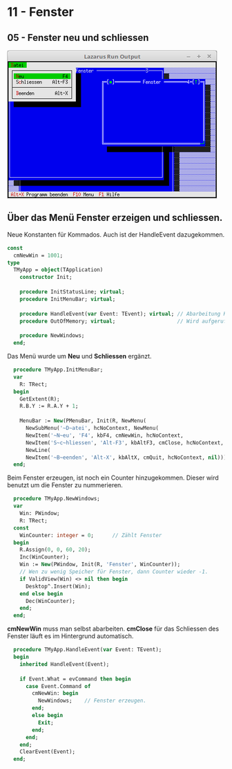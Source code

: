 # 11 - Fenster
## 05 - Fenster neu und schliessen

![image.png](image.png)

Über das Menü Fenster erzeigen und schliessen.
---
Neue Konstanten für Kommados.
Auch ist der HandleEvent dazugekommen.

```pascal
const
  cmNewWin = 1001;
type
  TMyApp = object(TApplication)
    constructor Init;

    procedure InitStatusLine; virtual;
    procedure InitMenuBar; virtual;

    procedure HandleEvent(var Event: TEvent); virtual; // Abarbeitung Kommandos
    procedure OutOfMemory; virtual;                    // Wird aufgerufen, wen Speicher überläuft.

    procedure NewWindows;
  end;
```

Das Menü wurde um <b>Neu</b> und <b>Schliessen</b> ergänzt.

```pascal
  procedure TMyApp.InitMenuBar;
  var
    R: TRect;
  begin
    GetExtent(R);
    R.B.Y := R.A.Y + 1;

    MenuBar := New(PMenuBar, Init(R, NewMenu(
      NewSubMenu('~D~atei', hcNoContext, NewMenu(
      NewItem('~N~eu', 'F4', kbF4, cmNewWin, hcNoContext,
      NewItem('S~c~hliessen', 'Alt-F3', kbAltF3, cmClose, hcNoContext,
      NewLine(
      NewItem('~B~eenden', 'Alt-X', kbAltX, cmQuit, hcNoContext, nil))))), nil))));
  end;
```

Beim Fenster erzeugen, ist noch ein Counter hinzugekommen.
Dieser wird benutzt um die Fenster zu nummerieren.

```pascal
  procedure TMyApp.NewWindows;
  var
    Win: PWindow;
    R: TRect;
  const
    WinCounter: integer = 0;      // Zählt Fenster
  begin
    R.Assign(0, 0, 60, 20);
    Inc(WinCounter);
    Win := New(PWindow, Init(R, 'Fenster', WinCounter));
    // Wen zu wenig Speicher für Fenster, dann Counter wieder -1.
    if ValidView(Win) <> nil then begin
      Desktop^.Insert(Win);
    end else begin
      Dec(WinCounter);
    end;
  end;
```

<b>cmNewWin</b> muss man selbst abarbeiten. <b>cmClose</b> für das Schliessen des Fenster läuft es im Hintergrund automatisch.

```pascal
  procedure TMyApp.HandleEvent(var Event: TEvent);
  begin
    inherited HandleEvent(Event);

    if Event.What = evCommand then begin
      case Event.Command of
        cmNewWin: begin
          NewWindows;    // Fenster erzeugen.
        end;
        else begin
          Exit;
        end;
      end;
    end;
    ClearEvent(Event);
  end;
```


